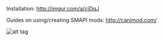 Installation:
http://imgur.com/a/cjDqJ

Guides on using/creating SMAPI mods:
http://canimod.com/


![alt tag](http://i.imgur.com/ThZwIzO.gif) 